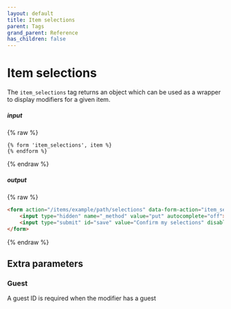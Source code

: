 ```yaml
---
layout: default
title: Item selections
parent: Tags
grand_parent: Reference
has_children: false
---
```


# Item selections

The `item_selections` tag returns an object which can be used as a wrapper to display modifiers for a given item.

##### input
{% raw %}
```liquid
{% form 'item_selections', item %}
{% endform %}
```
{% endraw %}

##### output
{% raw %}
```html
<form action="/items/example/path/selections" data-form-action="item_selections" accept-charset="UTF-8" method="post">
    <input type="hidden" name="_method" value="put" autocomplete="off">
    <input type="submit" id="save" value="Confirm my selections" disabled="">
</form>
```
{% endraw %}

## Extra parameters

### Guest
A guest ID is required when the modifier has a guest